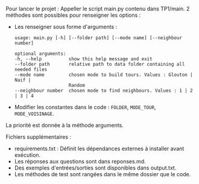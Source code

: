 Pour lancer le projet : Appeller le script main.py contenu dans TP1/main.
2 méthodes sont possibles pour renseigner les options :
- Les renseigner sous forme d'arguments :
  ````
  usage: main.py [-h] [--folder path] [--mode name] [--neighbour number]

  optional arguments:
  -h, --help          show this help message and exit
  --folder path       relative path to data folder containing all needed files
  --mode name         chosen mode to build tours. Values : Glouton | Naif |
                      Random
  --neighbour number  chosen mode to find neighbours. Values : 1 | 2 | 3 | 4
  
- Modifier les constantes dans le code : `FOLDER`, `MODE_TOUR`, `MODE_VOISINAGE`.

La priorité est donnée à la méthode arguments.

Fichiers supplémentaires :

- requirements.txt : Définit les dépendances externes à installer avant exécution.
- Les réponses aux questions sont dans reponses.md.
- Des exemples d'entrées/sorties sont disponibles dans output.txt.
- Les méthodes de test sont rangées dans le même dossier que le code.